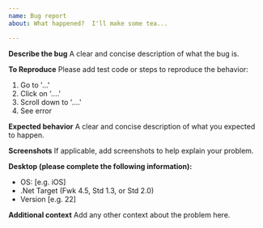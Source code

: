 ```yaml
---
name: Bug report
about: What happened?  I'll make some tea...

---
```


**Describe the bug**
A clear and concise description of what the bug is.

**To Reproduce**
Please add test code or steps to reproduce the behavior:
1. Go to '...'
2. Click on '....'
3. Scroll down to '....'
4. See error

**Expected behavior**
A clear and concise description of what you expected to happen.

**Screenshots**
If applicable, add screenshots to help explain your problem.

**Desktop (please complete the following information):**
 - OS: [e.g. iOS]
- .Net Target (Fwk 4.5, Std 1.3, or Std 2.0) 
 - Version [e.g. 22]

**Additional context**
Add any other context about the problem here.
